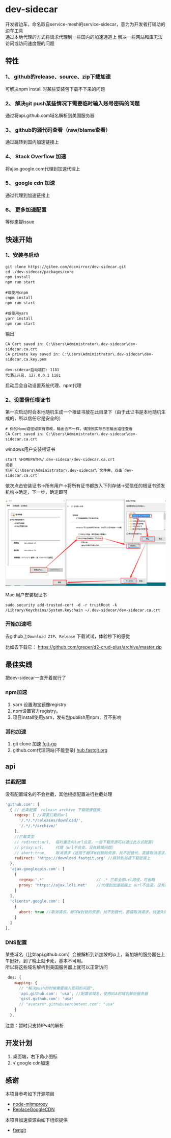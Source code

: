 # dev-sidecar
开发者边车，命名取自service-mesh的service-sidecar，意为为开发者打辅助的边车工具    
通过本地代理的方式将请求代理到一些国内的加速通道上
解决一些网站和库无法访问或访问速度慢的问题

## 特性

### 1、 github的release、source、zip下载加速
可解决npm install 时某些安装包下载不下来的问题

### 2、 解决git push某些情况下需要临时输入账号密码的问题
通过将api.github.com域名解析到美国服务器

### 3、 github的源代码查看（raw/blame查看）
通过跳转到国内加速链接上
### 4、 Stack Overflow 加速
将ajax.google.com代理到加速代理上
### 5、 google cdn 加速
通过代理到加速链接上

### 6、 更多加速配置
等你来提issue

## 快速开始

### 1、安装与启动
```shell
git clone https://gitee.com/docmirror/dev-sidecar.git
cd ./dev-sidecar/packages/core
npm install
npm run start

#或使用cnpm
cnpm install
npm run start

#或使用yarn
yarn install
npm run start

```

输出
```
CA Cert saved in: C:\Users\Administrator\.dev-sidecar\dev-sidecar.ca.crt
CA private key saved in: C:\Users\Administrator\.dev-sidecar\dev-sidecar.ca.key.pem

dev-sidecar启动端口: 1181
代理已开启, 127.0.0.1 1181

```
启动后会自动设置系统代理、npm代理   

### 2、设置信任根证书

第一次启动时会本地随机生成一个根证书放在此目录下（由于此证书是本地随机生成的，所以信任它是安全的）   
```
# 你的Home路径如果有修改，输出会不一样，请按照实际日志输出路径查看
CA Cert saved in: C:\Users\Administrator\.dev-sidecar\dev-sidecar.ca.crt
```

windows用户安装根证书
```
start %HOMEPATH%/.dev-sidecar/dev-sidecar.ca.crt
或者 
打开`C:\Users\Administrator\.dev-sidecar\`文件夹，双击`dev-sidecar.ca.crt`
```
依次点击安装证书->所有用户->将所有证书都放入下列存储->受信任的根证书颁发机构->确定，下一步，确定即可

![](./doc/setup.png)

Mac 用户安装根证书
```
sudo security add-trusted-cert -d -r trustRoot -k /Library/Keychains/System.keychain ~/.dev-sidecar/dev-sidecar.ca.crt
```

### 开始加速吧
去github上`Download ZIP`、`Release` 下载试试，体验秒下的感觉

比如去下载它： https://github.com/greper/d2-crud-plus/archive/master.zip



## 最佳实践

把dev-sidecar一直开着就行了

### npm加速
 1. yarn 设置淘宝镜像registry
 2. npm设置官方registry。 
 3. 项目install使用yarn，发布包publish用npm，互不影响
 
### 其他加速
 1. git clone 加速  [fgit-go](https://github.com/FastGitORG/fgit-go)
 2. github.com代理网站(不能登录) [hub.fastgit.org](https://hub.fastgit.org/)


## api

### 拦截配置
没有配置域名的不会拦截，其他根据配置进行拦截处理
```js
'github.com': [
  { // 此条配置  release archive 下载链接替换,
    regexp: [ //需要拦截的url
      '/.*/.*/releases/download/',
      '/.*/.*/archive/'
    ],
    //拦截类型
    // redirect:url,  临时重定向(url会变，一些下载资源可以通过此方式配置)
    // proxy:url,     代理（url不会变，没有跨域问题）
    // abort:true,    取消请求（适用于被GFW封锁的资源，找不到替代，直接取消请求，快速失败，节省时间）
    redirect: 'https://download.fastgit.org' //跳转到加速下载链接上
  },
  'ajax.googleapis.com': [
    {
      regexp:'.*'                       // .* 拦截全部url路径，可省略
      proxy: 'https://ajax.loli.net'    //代理到加速链接上（url不会变，没有跨域问题，适用于一些静态资源比如js、css的请求）
    }
  ],
  'clients*.google.com': [ 
    {
      abort: true //取消请求，被GFW封锁的资源，找不到替代，直接取消请求，快速失败，节省时间
    }
  ]
],
```

### DNS配置
某些域名（比如api.github.com）会被解析到新加坡的ip上，新加坡的服务器在上午挺好，到了晚上就卡死，基本不可用。     
所以将这些域名解析到美国服务器上就可以正常访问

```js
 dns: {
    mapping: {
      // "解决push的时候需要输入密码的问题",
      'api.github.com': 'usa', //配置该域名，使用USA的域名解析服务器
      'gist.github.com': 'usa'
      // "avatars*.githubusercontent.com": "usa"
    }
  },
```

注意：暂时只支持IPv4的解析


## 开发计划
1. 桌面端，右下角小图标
2. √ google cdn加速 

## 感谢
本项目参考如下开源项目
* [node-mitmproxy](https://github.com/wuchangming/node-mitmproxy)   
* [ReplaceGoogleCDN](https://github.com/justjavac/ReplaceGoogleCDN)

本项目加速资源由如下组织提供
* [fastgit](https://fastgit.org/)
